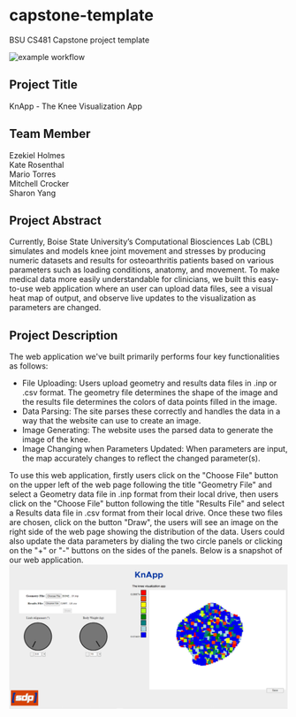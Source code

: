# capstone-template
BSU CS481 Capstone project template

![example workflow](https://github.com/cs481-ekh/f22-kneed-for-speed/actions/workflows/github-actions.yml/badge.svg)

## Project Title
KnApp  - The Knee Visualization App

## Team Member
Ezekiel Holmes</br>
Kate Rosenthal</br>
Mario Torres</br>
Mitchell Crocker</br>
Sharon Yang</br>

## Project Abstract
Currently, Boise State University’s Computational Biosciences Lab (CBL) simulates and models knee joint movement and stresses by producing numeric datasets and results for osteoarthritis patients based on various parameters such as loading conditions, anatomy, and movement. To make medical data more easily understandable for clinicians, we built this easy-to-use web application where an user can upload data files, see a visual heat map of output, and observe live updates to the visualization as parameters are changed.  

## Project Description
The web application we've built primarily performs four key functionalities as follows:</br>
- File Uploading: Users upload geometry and results data files in .inp or .csv format. The geometry file determines the shape of the image and the results file determines the colors of data points filled in the image.
- Data Parsing: The site parses these correctly and handles the data in a way that the website can use to create an image.
- Image Generating: The website uses the parsed data to generate the image of the knee.
- Image Changing when Parameters Updated: When parameters are input, the map accurately changes to reflect the changed parameter(s).

To use this web application, firstly users click on the "Choose File" button on the upper left of the web page following the title "Geometry File" and select a Geometry data file in .inp format from their local drive, then users click on the "Choose File" button following the title "Results File" and select a Results data file in .csv format from their local drive. Once these two files are chosen, click on the button "Draw", the users will see an image on the right side of the web page showing the distribution of the data. Users could also update the data parameters by dialing the two circle panels or clicking on the "+" or "-" buttons on the sides of the panels.  Below is a snapshot of our web application. 
![snapshot](./snapshot.PNG)
